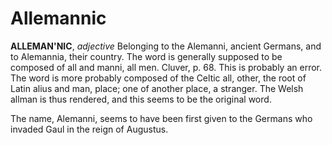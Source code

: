 # Allemannic

**ALLEMAN'NIC**, _adjective_ Belonging to the Alemanni, ancient Germans, and to Alemannia, their country. The word is generally supposed to be composed of all and manni, all men. Cluver, p. 68. This is probably an error. The word is more probably composed of the Celtic all, other, the root of Latin alius and man, place; one of another place, a stranger. The Welsh allman is thus rendered, and this seems to be the original word.

The name, Alemanni, seems to have been first given to the Germans who invaded Gaul in the reign of Augustus.